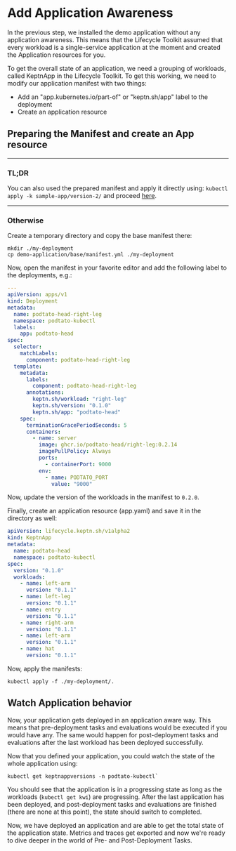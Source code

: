# Add Application Awareness

In the previous step, we installed the demo application without any application awareness. This means that the Lifecycle
Toolkit assumed that every workload is a single-service application at the moment and created the Application resources
for you.

To get the overall state of an application, we need a grouping of workloads, called KeptnApp in the Lifecycle Toolkit.
To get this working, we need to modify our application manifest with two things:

* Add an "app.kubernetes.io/part-of" or "keptn.sh/app" label to the deployment
* Create an application resource

## Preparing the Manifest and create an App resource

---

### TL;DR

You can also used the prepared manifest and apply it directly using: `kubectl apply -k sample-app/version-2/` and
proceed [here](#watch-application-behavior).

---

### Otherwise

Create a temporary directory and copy the base manifest there:

```shell
mkdir ./my-deployment
cp demo-application/base/manifest.yml ./my-deployment
```

Now, open the manifest in your favorite editor and add the following label to the deployments, e.g.:

```yaml
---
apiVersion: apps/v1
kind: Deployment
metadata:
  name: podtato-head-right-leg
  namespace: podtato-kubectl
  labels:
    app: podtato-head
spec:
  selector:
    matchLabels:
      component: podtato-head-right-leg
  template:
    metadata:
      labels:
        component: podtato-head-right-leg
      annotations:
        keptn.sh/workload: "right-leg"
        keptn.sh/version: "0.1.0"
        keptn.sh/app: "podtato-head"
    spec:
      terminationGracePeriodSeconds: 5
      containers:
        - name: server
          image: ghcr.io/podtato-head/right-leg:0.2.14
          imagePullPolicy: Always
          ports:
            - containerPort: 9000
          env:
            - name: PODTATO_PORT
              value: "9000"
```

Now, update the version of the workloads in the manifest to `0.2.0`.

Finally, create an application resource (app.yaml) and save it in the directory as well:

```yaml
apiVersion: lifecycle.keptn.sh/v1alpha2
kind: KeptnApp
metadata:
  name: podtato-head
  namespace: podtato-kubectl
spec:
  version: "0.1.0"
  workloads:
    - name: left-arm
      version: "0.1.1"
    - name: left-leg
      version: "0.1.1"
    - name: entry
      version: "0.1.1"
    - name: right-arm
      version: "0.1.1"
    - name: left-arm
      version: "0.1.1"
    - name: hat
      version: "0.1.1"
```

Now, apply the manifests:

```shell
kubectl apply -f ./my-deployment/.
```

## Watch Application behavior

Now, your application gets deployed in an application aware way. This means that pre-deployment tasks and evaluations
would be executed if you would have any. The same would happen for post-deployment tasks and evaluations after the last
workload has been deployed successfully.

Now that you defined your application, you could watch the state of the whole application using:

```shell
kubectl get keptnappversions -n podtato-kubectl`
```

You should see that the application is in a progressing state as long as the workloads (`kubectl get kwi`) are
progressing. After the last application has been deployed, and post-deployment tasks and evaluations are finished (there
are none at this point), the state should switch to completed.

Now, we have deployed an application and are able to get the total state of the application state. Metrics and traces
get exported and now we're ready to dive deeper in the world of Pre- and Post-Deployment Tasks.
